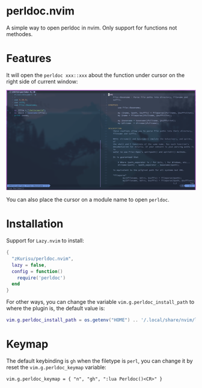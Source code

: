 # perldoc.nvim

A simple way to open perldoc in nvim. Only support for functions not methodes.

# Features

It will open the `perldoc xxx::xxx` about the function under cursor on the right side of current window:

![](./img/test.png)

You can also place the cursor on a module name to open `perldoc`.

# Installation

Support for `Lazy.nvim` to install:

```lua
{
  "zKurisu/perldoc.nvim",
  lazy = false,
  config = function()
    require('perldoc')
  end
}
```

For other ways, you can change the variable `vim.g.perldoc_install_path` to where the plugin is, the default value is:

```lua
vim.g.perldoc_install_path = os.getenv("HOME") .. '/.local/share/nvim/lazy/perldoc.nvim'
```

# Keymap

The default keybinding is `gh` when the filetype is `perl`, you can change it by reset the `vim.g.perldoc_keymap` variable:

    vim.g.perldoc_keymap = { "n", "gh", ":lua Perldoc()<CR>" }


